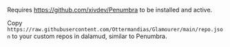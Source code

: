 Requires https://github.com/xivdev/Penumbra to be installed and active.

Copy `https://raw.githubusercontent.com/Ottermandias/Glamourer/main/repo.json` to your custom repos in dalamud, similar to Penumbra.
